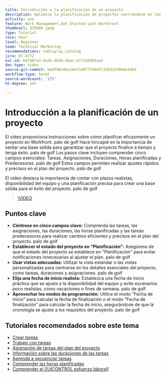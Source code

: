 ```yaml
---
title: Introducción a la planificación de un proyecto
description: Optimice la planificación de proyectos centrándose en los campos clave, estableciendo el estado en "Planificación", utilizando las vistas adecuadas, seleccionando fechas de inicio realistas y aprovechando los modos de programación para obtener plazos precisos.
activity: use
feature: Work Management,Get Started with Workfront
thumbnail: 335086.jpeg
type: Tutorial
role: User
level: Beginner
team: Technical Marketing
recommendations: noDisplay,catalog
jira: KT-8772
exl-id: 6df467a3-6e26-4bd4-94ac-b77cd43b5aa3
doc-type: video
source-git-commit: bbdf99c6bc1be714077fd94fc3f8325394de36b3
workflow-type: tm+mt
source-wordcount: '273'
ht-degree: 14%

---
```


# Introducción a la planificación de un proyecto

El vídeo proporciona instrucciones sobre cómo planificar eficazmente un proyecto en Workfront. palo de golf Hace hincapié en la importancia de sentar una base sólida para garantizar que el proyecto finalice a tiempo y tenga éxito. palo de golf Los pasos clave incluyen comprender cinco campos esenciales: Tareas, Asignaciones, Duraciones, Horas planificadas y Predecesoras. palo de golf Estos campos permiten realizar ajustes rápidos y precisos en el plan del proyecto. palo de golf

El vídeo destaca la importancia de contar con plazos realistas, disponibilidad del equipo y una planificación precisa para crear una base sólida para el éxito del proyecto. palo de golf

>[!VIDEO](https://video.tv.adobe.com/v/3448570/?quality=12&learn=on&enablevpops=1&captions=spa)

## Puntos clave

* **Céntrese en cinco campos clave:** Comprenda las tareas, las asignaciones, las duraciones, las horas planificadas y las tareas predecesoras para realizar cambios eficientes y precisos en el plan del proyecto. palo de golf
* **Establecer el estado del proyecto en &quot;Planificación&quot;:** Asegúrese de que el estado del proyecto se establece en &quot;Planificación&quot; para evitar notificaciones innecesarias al ajustar el plan. palo de golf
* **Usar vistas adecuadas:** Utilizar la vista estándar o las vistas personalizadas para centrarse en los detalles esenciales del proyecto, como tareas, duraciones y asignaciones. palo de golf
* **Elija una fecha de inicio realista:** Establezca una fecha de inicio práctica que se ajuste a la disponibilidad del equipo y evite escenarios poco realistas, como vacaciones o fines de semana. palo de golf
* **Aprovechar los modos de programación:** Utilice el modo &quot;Fecha de inicio&quot; para calcular la fecha de finalización o el modo &quot;Fecha de finalización&quot; para calcular la fecha de inicio, asegurándose de que la cronología se ajuste a los requisitos del proyecto. palo de golf



## Tutoriales recomendados sobre este tema

* [Crear tareas](/help/manage-work/tasks/how-to-create-tasks.md)
* [Trabajo con tareas](/help/manage-work/tasks/work-with-tasks.md)
* [Asignación de tareas del plan del proyecto](/help/manage-work/tasks/assign-tasks-from-the-project-plan.md)
* [Información sobre las duraciones de las tareas](/help/manage-work/tasks/understand-task-durations.md)
* [Aprenda a secuenciar tareas](/help/manage-work/tasks/learn-to-sequence-tasks.md)
* [Comprender las horas planificadas](/help/manage-work/tasks/understand-planned-hours.md)
* [Comprender el [!UICONTROL esfuerzo laboral]](/help/manage-work/tasks/understand-work-effort.md)
